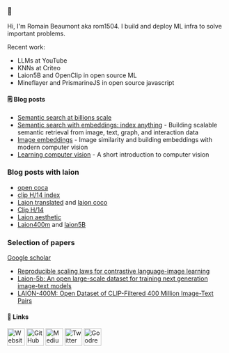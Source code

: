 ### 👋
Hi, I'm Romain Beaumont aka rom1504. I build and deploy ML infra to solve important problems.

Recent work:

* LLMs at YouTube
* KNNs at Criteo
* Laion5B and OpenClip in open source ML
* Mineflayer and PrismarineJS in open source javascript

#### 🗒 Blog posts

- [Semantic search at billions scale](https://rom1504.medium.com/semantic-search-at-billions-scale-95f21695689a)
- [Semantic search with embeddings: index anything](https://medium.com/@rom1504/semantic-search-with-embeddings-index-anything-8fb18556443c?source=rss-3781afe97e98------2) - Building scalable semantic retrieval from image, text, graph, and interaction data
- [Image embeddings](https://medium.com/@rom1504/image-embeddings-ed1b194d113e?source=rss-3781afe97e98------2) - Image similarity and building embeddings with modern computer vision
- [Learning computer vision](https://towardsdatascience.com/learning-computer-vision-41398ad9941f?source=rss-3781afe97e98------2) - A short introduction to computer vision

### Blog posts with laion

- [open coca](https://laion.ai/blog/coca/)
- [clip H/14 index](https://laion.ai/blog/h14_clip_retrieval/)
- [Laion translated](https://laion.ai/blog/laion-translated/) and [laion coco](https://laion.ai/blog/laion-coco/)
- [Clip H/14](https://laion.ai/blog/large-openclip/)
- [Laion aesthetic](https://laion.ai/blog/laion-aesthetics/)
- [Laion400m](https://laion.ai/blog/laion-400-open-dataset/) and [laion5B](https://laion.ai/blog/laion-5b/)

### Selection of papers

[Google scholar](https://scholar.google.com/citations?hl=en&user=jhtyYGAAAAAJ&view_op=list_works&sortby=pubdate)

* [Reproducible scaling laws for contrastive language-image learning](https://arxiv.org/abs/2212.07143)
* [Laion-5b: An open large-scale dataset for training next generation image-text models](https://arxiv.org/abs/2210.08402)
* [LAION-400M: Open Dataset of CLIP-Filtered 400 Million Image-Text Pairs](https://arxiv.org/abs/2111.02114)

#### 🔗 Links

[<img src="assets/Website.png" alt="Website" width="40" height="40">](http://rom1504.fr/)
[<img src="assets/GitHub.png" alt="GitHub" width="40" height="40">](https://github.com/rom1504)
[<img src="assets/Medium.png" alt="Medium" width="40" height="40">](http://rom1504.medium.com)
[<img src="assets/Twitter.png" alt="Twitter" width="40" height="40">](https://www.twitter.com/rom1504)
[<img src="assets/Goodreads.png" alt="Goodreads" width="40" height="40">](https://www.goodreads.com/user/show/18269149-romain-beaumont)
